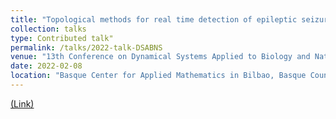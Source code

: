 ```yaml
---
title: "Topological methods for real time detection of epileptic seizures in electroencephalographic recordings"
collection: talks
type: Contributed talk"
permalink: /talks/2022-talk-DSABNS
venue: "13th Conference on Dynamical Systems Applied to Biology and Natural Sciences (DSABNS 2022)"
date: 2022-02-08
location: "Basque Center for Applied Mathematics in Bilbao, Basque Country, Spain (virtual)"
---
```


[(Link)](https://https://sites.google.com/view/dsabns2022/home?authuser=0)




